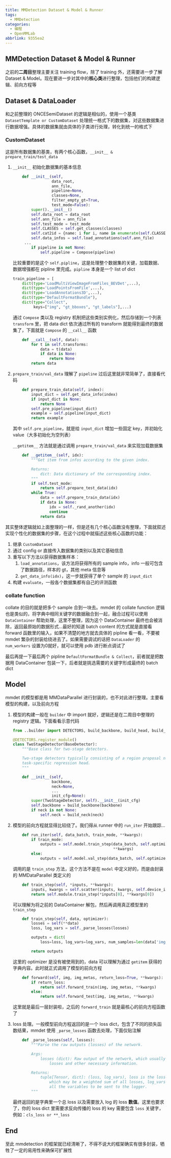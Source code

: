 ```yaml
---
title: MMDetection Dataset & Model & Runner
tags:
  - MMDetection
categories:
  - 编程
  - OpenMMLab
abbrlink: 9355ea2
---
```


## MMDetection Dataset & Model & Runner

之前的**二周目**整理主要关注 training flow，除了 training 外，还需要进一步了解 Dataset & Model。现在要进一步对其中的**核心类**进行整理，包括他们的构建逻辑、前向方程等

## Dataset & DataLoader

和之前整理的 ONCESemiDataset 的逻辑是相似的，使用一个基类 `DatasetTemplate or CustomDataset` 处理统一格式下的数据集，对这些数据集进行数据增强。具体的数据集就由具体的子类进行处理，转化到统一的格式下

### CustomDataset

这是所有数据集的基类，有两个核心函数，`__init__ & prepare_train/test_data`

1. `__init__` 初始化数据集的基本信息

   ```python
       def __init__(self,
                    data_root,
                    ann_file,
                    pipeline=None,
                    classes=None,
                    filter_empty_gt=True,
                    test_mode=False):
           super().__init__()
           self.data_root = data_root
           self.ann_file = ann_file
           self.test_mode = test_mode
           self.CLASSES = self.get_classes(classes)
           self.cat2id = {name: i for i, name in enumerate(self.CLASSES)}
           self.data_infos = self.load_annotations(self.ann_file)
   		...
           if pipeline is not None:
               self.pipeline = Compose(pipeline)
   ```

   比较重要的是这个 `self.pipline`，这是处理整个数据集的关键，加载数据、数据增强都在 pipline 里完成。`pipline` 本身是一个 list of dict

   ```python
   train_pipeline = [
       dict(type='LoadMultiViewImageFromFiles_BEVDet',...),
       dict(type='LoadPointsFromFile',...),
       dict(type='LoadAnnotations3D',...),
       dict(type="DefaultFormatBundle"),
       dict(type="Collect",
            keys=["img", "gt_bboxes", "gt_labels"],...)
   ```

   通过 `Compose` 类以及 registry 机制把这些类别实例化，然后存储到一个列表 `transform` 里，把 data dict 依次通过所有的 transform 就能得到最终的数据集了，下面就是 `Compose` 的 `__call__` 函数

   ```python
       def __call__(self, data):
           for t in self.transforms:
               data = t(data)
               if data is None:
                   return None
           return data
   ```

2. `prepare_train/val_data` 理解了 `pipeline` 过后这里就非常简单了，直接看代码

   ```python
       def prepare_train_data(self, index):
           input_dict = self.get_data_info(index)
           if input_dict is None:
               return None
           self.pre_pipeline(input_dict)
           example = self.pipeline(input_dict)
           return example
   ```

   其中 `self.pre_pipeline`，就是给 `input_dict` 增加一些固定 key，并初始化 value（大多初始化为空列表）
   
   `__getitem__` 方法就是通过调用 `prepare_train/val_data` 来实现加载数据集
   
   ```python
       def __getitem__(self, idx):
           """Get item from infos according to the given index.
   
           Returns:
               dict: Data dictionary of the corresponding index.
           """
           if self.test_mode:
               return self.prepare_test_data(idx)
           while True:
               data = self.prepare_train_data(idx)
               if data is None:
                   idx = self._rand_another(idx)
                   continue
               return data
   ```

其实整体逻辑就如上面整理的一样，但是还有几个核心函数没有整理，下面就叙述实现个性化的数据集的步骤，在这个过程中就描述这些核心函数的功能：

1. 继承 `CustomDataset`
2. 通过 config or 直接传入数据集的类别以及其它基础信息
3. 重写以下方法以获得数据集样本：
   1. `load_annotations`，该方法将获得所有的 sample info，info 一般可包含了数据路径，样本的 gt，其他 meta 信息等
   2. `get_data_info(idx)`，这一步就获得了单个 sample 的 `input_dict`
4. 构建 `evaluate`，一般各个数据集都有自己的评测函数

### collate function

collate 的目的就是把多个 sample 合到一块去。mmdet 的 collate function 逻辑也是类似的，将字典中相同关键字的数据融合到一起，融合过程可以使用 `DataContainer` 帮助处理，这里不整理，因为这个 DataContainer 最终也会被消除，返回最原始的数据形式...最好的知道 batch content 的方式就是直接看 forward 函数里的输入，如果不清楚的地方就去具体的 pipline 看一看，不要被 mmdet 繁杂的封装给绕进去了。如果需要调试的话把 `DataLoader` 的 `num_workers` 设置为0就好，就可以使用 pdb 进行断点调试了

最后再提一下最后两个 pipline `DefaultFormatBundle & Collect`，前者就是把数据用 DataContainer 包装一下，后者就是挑选需要的关键字形成最终的 batch dict

## Model

mmdet 的模型都是用 MMDataParallel 进行封装的，也不对此进行整理。主要看模型的构建，以及前向方程

1. 模型的构建一般在 `builder` 中 import 就好，逻辑还是在二周目中整理的 registry 逻辑。下面看看示意代码

   ```python
   from ..builder import DETECTORS, build_backbone, build_head, build_neck
   
   @DETECTORS.register_module()
   class TwoStageDetector(BaseDetector):
       """Base class for two-stage detectors.
   
       Two-stage detectors typically consisting of a region proposal network and a
       task-specific regression head.
       """
   
       def __init__(self,
                    backbone,
                    neck=None,
                    ...
                    init_cfg=None):
           super(TwoStageDetector, self).__init__(init_cfg)
           self.backbone = build_backbone(backbone)
           if neck is not None:
               self.neck = build_neck(neck)
   ```

2. 模型的前向方程就显得比较绕了。我们得从 runner 中的 `run_iter` 开始跟踪...

   ```python
       def run_iter(self, data_batch, train_mode, **kwargs):
           if train_mode:
               outputs = self.model.train_step(data_batch, self.optimizer,
                                               **kwargs)
           else:
               outputs = self.model.val_step(data_batch, self.optimizer, **kwargs)
   ```

   调用的是 `train_step` 方法，这个方法不是在 `model` 中定义好的，而是由封装的 MMDataParallel 类定义的

   ```python
       def train_step(self, *inputs, **kwargs):
           inputs, kwargs = self.scatter(inputs, kwargs, self.device_ids)
           return self.module.train_step(*inputs[0], **kwargs[0])
   ```

    可以理解为将之前的 DataContainer 解包，然后再调用真正模型里的 `train_step`

   ```python
       def train_step(self, data, optimizer):
           losses = self(**data)
           loss, log_vars = self._parse_losses(losses)
   
           outputs = dict(
               loss=loss, log_vars=log_vars, num_samples=len(data['img_metas']))
   
           return outputs
   ```

   这里的 optimizer 是没有被使用到的，data 可以理解为通过 `getitem` 获得的字典内容。此时就正式调用了模型的前向方程

   ```python
       def forward(self, img, img_metas, return_loss=True, **kwargs):
           if return_loss:
               return self.forward_train(img, img_metas, **kwargs)
           else:
               return self.forward_test(img, img_metas, **kwargs)
   ```

   这里就是最后一层封装啦，之后的 `forward_train` 就是最核心的前向方程函数了

3. loss 处理。一般模型前向方程返回的是一个 loss dict，包含了不同的损失函数结果，mmdet 使用 `_parse_losses` 函数去处理，下面仅贴注解

   ```python
       def _parse_losses(self, losses):
           """Parse the raw outputs (losses) of the network.
   
           Args:
               losses (dict): Raw output of the network, which usually contain
                   losses and other necessary information.
   
           Returns:
               tuple[Tensor, dict]: (loss, log_vars), loss is the loss tensor \
                   which may be a weighted sum of all losses, log_vars contains \
                   all the variables to be sent to the logger.
           """
   ```

   最终返回的是字典里一个总 loss 以及需要放入 log 的 loss **数值**。这里也要求了，你的 loss dict 里需要求反向传播的 loss 的 key 需要包含 `loss` 关键字，例如：`cls_loss or **_loss`

## End

至此 mmdetection 的框架就已经清晰了，不得不说大的框架确实有很多封装，牺牲了一定的易用性来确保可扩展性
